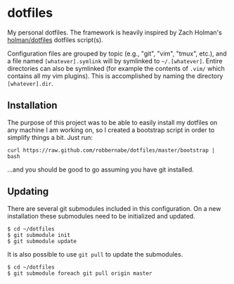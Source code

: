 dotfiles
========

My personal dotfiles. The framework is heavily inspired by Zach Holman's
[holman/dotfiles](https://github.com/holman/dotfiles) dotfiles script(s).

Configuration files are grouped by topic (e.g., "git", "vim", "tmux", etc.),
and a file named `[whatever].symlink` will by symlinked to `~/.[whatever]`.
Entire directories can also be symlinked (for example the contents of `.vim/`
which contains all my vim plugins). This is accomplished by naming the
directory `[whatever].dir`.

## Installation

The purpose of this project was to be able to easily install my dotfiles on any
machine I am working on, so I created a bootstrap script in order to simplify
things a bit. Just run:

`curl https://raw.github.com/robbernabe/dotfiles/master/bootstrap | bash`

...and you should be good to go assuming you have git installed.

## Updating

There are several git submodules included in this configuration. On a new
installation these submodules need to be initialized and updated.

    $ cd ~/dotfiles
    $ git submodule init
    $ git submodule update

It is also possible to use `git pull` to update the submodules.

    $ cd ~/dotfiles
    $ git submodule foreach git pull origin master

